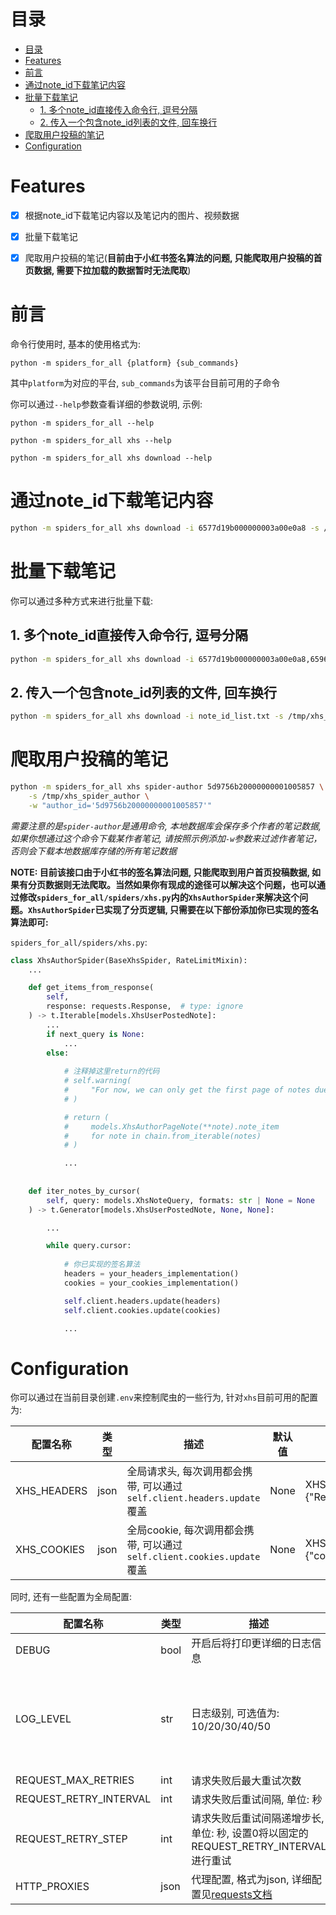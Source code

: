 # 目录

- [目录](#目录)
- [Features](#features)
- [前言](#前言)
- [通过note\_id下载笔记内容](#通过note_id下载笔记内容)
- [批量下载笔记](#批量下载笔记)
  - [1. 多个note\_id直接传入命令行, 逗号分隔](#1-多个note_id直接传入命令行-逗号分隔)
  - [2. 传入一个包含note\_id列表的文件, 回车换行](#2-传入一个包含note_id列表的文件-回车换行)
- [爬取用户投稿的笔记](#爬取用户投稿的笔记)
- [Configuration](#configuration)

# Features

- [x] 根据note_id下载笔记内容以及笔记内的图片、视频数据
- [x] 批量下载笔记
- [x] 爬取用户投稿的笔记(**目前由于小红书签名算法的问题, 只能爬取用户投稿的首页数据, 需要下拉加载的数据暂时无法爬取**)


# 前言

命令行使用时, 基本的使用格式为:

`python -m spiders_for_all {platform} {sub_commands}`

其中`platform`为对应的平台, `sub_commands`为该平台目前可用的子命令

你可以通过`--help`参数查看详细的参数说明, 示例:

`python -m spiders_for_all --help`

`python -m spiders_for_all xhs --help`

`python -m spiders_for_all xhs download --help`

# 通过note_id下载笔记内容

```sh
python -m spiders_for_all xhs download -i 6577d19b000000003a00e0a8 -s /tmp/xhs_download
```

# 批量下载笔记

你可以通过多种方式来进行批量下载:

## 1. 多个note_id直接传入命令行, 逗号分隔

```sh
python -m spiders_for_all xhs download -i 6577d19b000000003a00e0a8,65964537000000001101c0ce -s /tmp/xhs_download
```

## 2. 传入一个包含note_id列表的文件, 回车换行

```sh
python -m spiders_for_all xhs download -i note_id_list.txt -s /tmp/xhs_download
```


# 爬取用户投稿的笔记

```sh
python -m spiders_for_all xhs spider-author 5d9756b20000000001005857 \
    -s /tmp/xhs_spider_author \
    -w "author_id='5d9756b20000000001005857'"
```

*需要注意的是`spider-author`是通用命令, 本地数据库会保存多个作者的笔记数据, 如果你想通过这个命令下载某作者笔记, 请按照示例添加`-w`参数来过滤作者笔记，否则会下载本地数据库存储的所有笔记数据*

**NOTE: 目前该接口由于小红书的签名算法问题, 只能爬取到用户首页投稿数据, 如果有分页数据则无法爬取。当然如果你有现成的途径可以解决这个问题，也可以通过修改`spiders_for_all/spiders/xhs.py`内的`XhsAuthorSpider`来解决这个问题。`XhsAuthorSpider`已实现了分页逻辑, 只需要在以下部份添加你已实现的签名算法即可:**

`spiders_for_all/spiders/xhs.py`:

```python
class XhsAuthorSpider(BaseXhsSpider, RateLimitMixin):
    ...

    def get_items_from_response(
        self,
        response: requests.Response,  # type: ignore
    ) -> t.Iterable[models.XhsUserPostedNote]:
        ...
        if next_query is None:
            ...
        else:
            
            # 注释掉这里return的代码
            # self.warning(
            #     "For now, we can only get the first page of notes due to the lack of x-s algorithm."
            # )

            # return (
            #     models.XhsAuthorPageNote(**note).note_item
            #     for note in chain.from_iterable(notes)
            # )

            ...
    
    
    def iter_notes_by_cursor(
        self, query: models.XhsNoteQuery, formats: str | None = None
    ) -> t.Generator[models.XhsUserPostedNote, None, None]:

        ...

        while query.cursor:
            
            # 你已实现的签名算法
            headers = your_headers_implementation()
            cookies = your_cookies_implementation()

            self.client.headers.update(headers)
            self.client.cookies.update(cookies)

            ...

```


# Configuration


你可以通过在当前目录创建`.env`来控制爬虫的一些行为, 针对`xhs`目前可用的配置为:

|配置名称|类型|描述|默认值|示例|
|---|---|---|---|---|
|XHS_HEADERS|json|全局请求头, 每次调用都会携带, 可以通过`self.client.headers.update`覆盖|None|XHS_HEADERS={"Referer":"referer"}|
|XHS_COOKIES|json|全局cookie, 每次调用都会携带, 可以通过`self.client.cookies.update`覆盖|None|XHS_COOKIES={"cookie_name":"cookie_value"}|


同时, 还有一些配置为全局配置:

|配置名称|类型|描述|默认值|示例|
|---|---|---|---|---|
|DEBUG|bool|开启后将打印更详细的日志信息|false|DEBUG=true|
|LOG_LEVEL|str|日志级别, 可选值为: 10/20/30/40/50|DEBUG开启的情况下默认是10, 否则默认20|LOG_LEVEL=30|
|REQUEST_MAX_RETRIES|int|请求失败后最大重试次数|10|REQUEST_MAX_RETRIES=20|
|REQUEST_RETRY_INTERVAL|int|请求失败后重试间隔, 单位: 秒|30|REQUEST_RETRY_INTERVAL=45|
|REQUEST_RETRY_STEP|int|请求失败后重试间隔递增步长, 单位: 秒, 设置0将以固定的REQUEST_RETRY_INTERVAL进行重试|10|REQUEST_RETRY_STEP=5|
|HTTP_PROXIES|json|代理配置, 格式为json, 详细配置见[requests文档](https://docs.python-requests.org/en/latest/user/advanced/#proxies)|None|HTTP_PROXIES={"http":"http://your_proxy.com"}|

